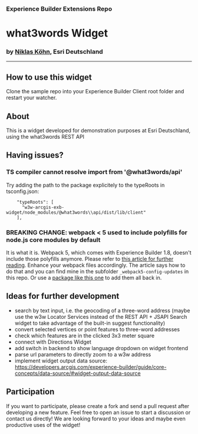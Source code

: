 ### Experience Builder Extensions Repo
# what3words Widget
### by [Niklas Köhn](https://github.com/esride-nik/), Esri Deutschland

---

## How to use this widget
Clone the sample repo into your Experience Builder Client root folder and restart your watcher.

## About
This is a widget developed for demonstration purposes at Esri Deutschland, using the what3words REST API 

## Having issues?

### TS compiler cannot resolve import from '@what3words/api'
Try adding the path to the package explicitely to the typeRoots in tsconfig.json:
```
    "typeRoots": [
      "w3w-arcgis-exb-widget/node_modules/@what3words\\api/dist/lib/client"
    ],
```

### BREAKING CHANGE: webpack < 5 used to include polyfills for node.js core modules by default
It is what it is. Webpack 5, which comes with Experience Builder 1.8, doesn't include those polyfills anymore. Please refer to [this article for further reading](https://community.esri.com/t5/arcgis-experience-builder-questions/npm-packages-in-experience-builder-1-8/m-p/1181885).
Enhance your webpack files accordingly. The article says how to do that and you can find mine in the subfolder ``_webpack5-config-updates`` in this repo. Or use a [package like this one](https://www.npmjs.com/package/node-polyfill-webpack-plugin) to add them all back in.

## Ideas for further development
* search by text input, i.e. the geocoding of a three-word address (maybe use the w3w Locator Services instead of the REST API + JSAPI Search widget to take advantage of the built-in suggest functionality)
* convert selected vertices or point features to three-word addresses
* check which features are in the clicked 3x3 meter square
* connect with Directions Widget
* add switch in backend to show language dropdown on widget frontend
* parse url parameters to directly zoom to a w3w address
* implement widget output data source: https://developers.arcgis.com/experience-builder/guide/core-concepts/data-source/#widget-output-data-source 

## Participation
If you want to participate, please create a fork and send a pull request after developing a new feature. Feel free to open an issue to start a discussion or contact us directly! We are looking forward to your ideas and maybe even productive uses of the widget!  